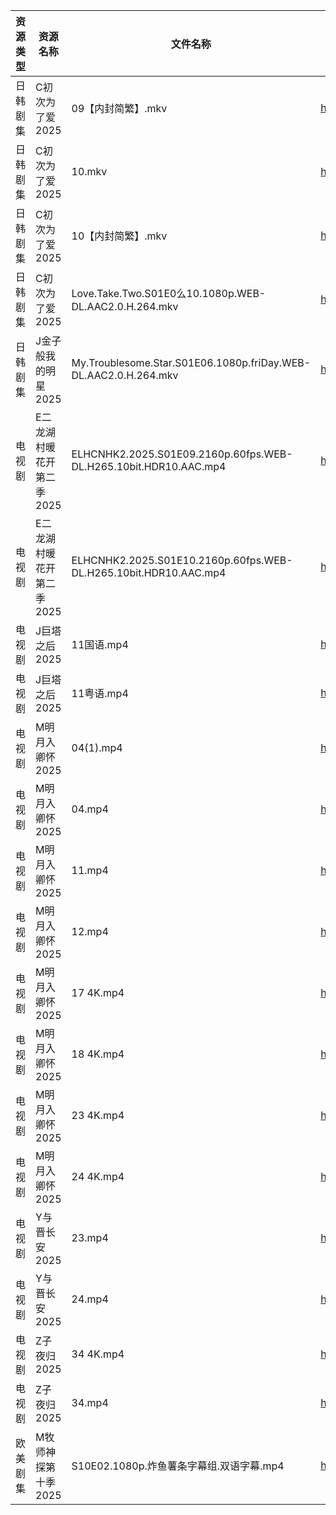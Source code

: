| 资源类型 | 资源名称            | 文件名称                                                             | 分享链接                                 | 更新时间                |
| ---- | --------------- | ---------------------------------------------------------------- | ------------------------------------ | ------------------- |
| 日韩剧集 | C初次为了爱2025      | 09【内封简繁】.mkv                                                     | https://pan.quark.cn/s/0523b5d1b795  | 2025-09-03 16:15:23 |
| 日韩剧集 | C初次为了爱2025      | 10.mkv                                                           | https://pan.quark.cn/s/0523b5d1b795  | 2025-09-03 16:15:31 |
| 日韩剧集 | C初次为了爱2025      | 10【内封简繁】.mkv                                                     | https://pan.quark.cn/s/0523b5d1b795  | 2025-09-03 16:15:28 |
| 日韩剧集 | C初次为了爱2025      | Love.Take.Two.S01E0么10.1080p.WEB-DL.AAC2.0.H.264.mkv             | https://pan.quark.cn/s/0523b5d1b795  | 2025-09-03 16:15:18 |
| 日韩剧集 | J金子般我的明星2025    | My.Troublesome.Star.S01E06.1080p.friDay.WEB-DL.AAC2.0.H.264.mkv  | https://pan.quark.cn/s/10be8bbe13e5  | 2025-09-03 01:18:21 |
| 电视剧  | E二龙湖村暖花开第二季2025 | ELHCNHK2.2025.S01E09.2160p.60fps.WEB-DL.H265.10bit.HDR10.AAC.mp4 | https://pan.quark.cn/s/8fd0747e49e4  | 2025-09-03 16:16:03 |
| 电视剧  | E二龙湖村暖花开第二季2025 | ELHCNHK2.2025.S01E10.2160p.60fps.WEB-DL.H265.10bit.HDR10.AAC.mp4 | https://pan.quark.cn/s/8fd0747e49e4  | 2025-09-03 16:16:07 |
| 电视剧  | J巨塔之后2025       | 11国语.mp4                                                         | https://www.alipan.com/s/eMFs2RDCMss | 2025-09-03 00:00:02 |
| 电视剧  | J巨塔之后2025       | 11粤语.mp4                                                         | https://www.alipan.com/s/eMFs2RDCMss | 2025-09-03 00:00:01 |
| 电视剧  | M明月入卿怀2025      | 04(1).mp4                                                        | https://www.alipan.com/s/xHamJTAqzs9 | 2025-09-03 08:00:23 |
| 电视剧  | M明月入卿怀2025      | 04.mp4                                                           | https://www.alipan.com/s/xHamJTAqzs9 | 2025-09-03 08:00:22 |
| 电视剧  | M明月入卿怀2025      | 11.mp4                                                           | https://www.alipan.com/s/xHamJTAqzs9 | 2025-09-03 08:00:22 |
| 电视剧  | M明月入卿怀2025      | 12.mp4                                                           | https://www.alipan.com/s/xHamJTAqzs9 | 2025-09-03 08:00:21 |
| 电视剧  | M明月入卿怀2025      | 17 4K.mp4                                                        | https://www.alipan.com/s/xHamJTAqzs9 | 2025-09-03 08:00:20 |
| 电视剧  | M明月入卿怀2025      | 18 4K.mp4                                                        | https://www.alipan.com/s/xHamJTAqzs9 | 2025-09-03 08:00:20 |
| 电视剧  | M明月入卿怀2025      | 23 4K.mp4                                                        | https://www.alipan.com/s/xHamJTAqzs9 | 2025-09-03 08:00:19 |
| 电视剧  | M明月入卿怀2025      | 24 4K.mp4                                                        | https://www.alipan.com/s/xHamJTAqzs9 | 2025-09-03 08:00:19 |
| 电视剧  | Y与晋长安2025       | 23.mp4                                                           | https://www.alipan.com/s/aMEzRwvUo21 | 2025-09-03 05:56:36 |
| 电视剧  | Y与晋长安2025       | 24.mp4                                                           | https://www.alipan.com/s/aMEzRwvUo21 | 2025-09-03 05:56:36 |
| 电视剧  | Z子夜归2025        | 34 4K.mp4                                                        | https://www.alipan.com/s/eenSecWfvhF | 2025-09-03 00:01:09 |
| 电视剧  | Z子夜归2025        | 34.mp4                                                           | https://www.alipan.com/s/eenSecWfvhF | 2025-09-03 00:01:08 |
| 欧美剧集 | M牧师神探第十季2025    | S10E02.1080p.炸鱼薯条字幕组.双语字幕.mp4                                    | https://pan.quark.cn/s/7dc41afe3631  | 2025-09-03 16:20:00 |
